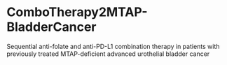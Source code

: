 # ComboTherapy2MTAP-BladderCancer
Sequential anti-folate and anti-PD-L1 combination therapy in patients with previously treated MTAP-deficient advanced urothelial bladder cancer
